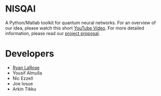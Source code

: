 # NISQAI

A Python/Matlab toolkit for quantum neural networks. For an overview of our idea, please watch this short [YouTube Video](). For more detailed information, please read our [project proposal](proposal/nisqai.pdf).

# Developers

* [Ryan LaRose](https://www.ryanlarose.com/)
* Yousif Almulla
* Nic Ezzell 
* Joe Iosue
* Arkin Tikku
